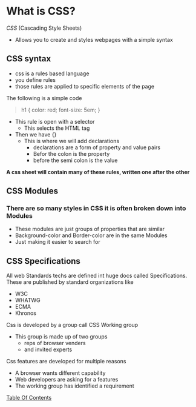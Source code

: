 # What is CSS?

*CSS*  (Cascading Style Sheets)
- Allows you to create and styles webpages with a simple syntax


## CSS syntax

- css is a rules based language
- you define rules
- those rules are applied to specific elements of the page

The following is a simple code 



> h1 {
    color: red;
    font-size: 5em;
}

- This rule is open with a selector
  - This selects the HTML tag
- Then we have {} 
  - This is where we will add declarations
    - declarations are a form of property and value pairs
    - Befor the colon is the property
    - before the semi colon is the value

**A css sheet will contain many of these rules, written one after the other**


## CSS Modules

### There are so many styles in CSS it is often broken down into Modules
  - These modules are just groups of properties that are similar 
  - Background-color and Border-color are in the same Modules
  - Just making it easier to search for


## CSS Specifications

All web Standards techs are defined int huge docs called Specifications. These are published by standard organizations like
- W3C
- WHATWG
- ECMA
- Khronos

Css is developed by a group call CSS Working group
- This group is made up of two groups
  - reps of browser venders
  - and invited experts

Css features are developed for multiple reasons
  -  A browser wants different capability
  - Web developers are asking for a features
- The working group has identified a requirement





[Table Of Contents](https://nicholas-mercado.github.io/reading-notes/home.html)
